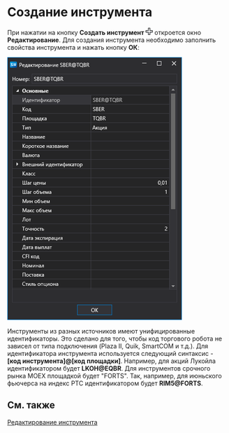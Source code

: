 # Создание инструмента

При нажатии на кнопку **Создать инструмент** ![Designer Creation tool 00](../images/Designer_Creation_tool_00.png) откроется окно **Редактирование**. Для создания инструмента необходимо заполнить свойства инструмента и нажать кнопку **ОК**:

![Designer Creation tool 01](../images/Designer_Creation_tool_01.png)

Инструменты из разных источников имеют унифицированные идентификаторы. Это сделано для того, чтобы код торгового робота не зависел от типа подключения (Plaza II, Quik, SmartCOM и т.д.). Для идентификатора инструмента используется следующий синтаксис \- **\[код инструмента\]@\[код площадки\]**. Например, для акций Лукойла идентификатором будет **LKOH@EQBR**. Для инструментов срочного рынка MOEX площадкой будет "FORTS". Так, например, для июньского фьючерса на индекс РТС идентификатором будет **RIM5@FORTS**.

## См. также

[Редактирование инструмента](Designer_Edit_tool.md)
